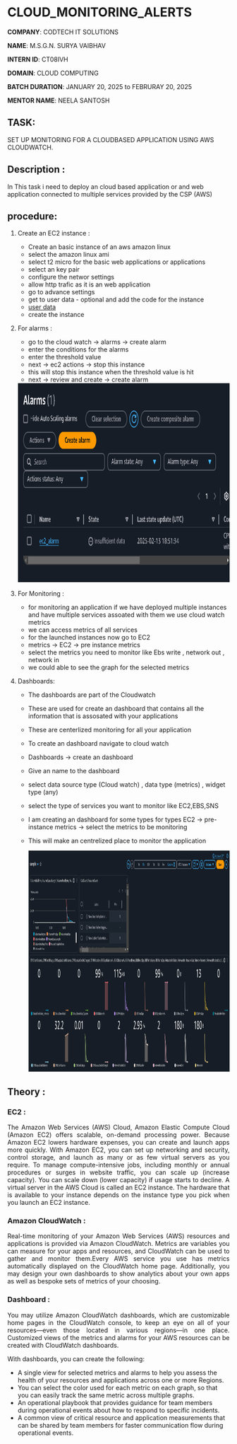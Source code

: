 # CLOUD_MONITORING_ALERTS

**COMPANY**: CODTECH IT SOLUTIONS 

**NAME**: M.S.G.N. SURYA VAIBHAV

**INTERN ID**: CT08IVH

**DOMAIN**: CLOUD COMPUTING

**BATCH DURATION**: JANUARY 20, 2025 to FEBRURAY 20, 2025

**MENTOR NAME**: NEELA SANTOSH

## TASK: 
SET UP MONITORING FOR A CLOUDBASED APPLICATION USING AWS
CLOUDWATCH.

## Description :
In This task i need to deploy an cloud based application or and web application connected to multiple services provided by the CSP (AWS)

## procedure:
1. Create an EC2 instance :
   - Create an basic instance of an aws amazon linux
   - select the amazon linux ami
   - select t2 micro for the basic web applications or applications
   - select an key pair
   - configure the networ settings
   - allow http trafic as it is an web application
   - go to advance settings
   - get to user data - optional and add the code for the instance
   - [user data](user_data)
   - create the instance
2. For alarms :
   - go to the cloud watch -> alarms -> create alarm
   - enter the conditions for the alarms
   - enter the threshold  value
   - next -> ec2 actions -> stop this instance
   - this will stop this instance when the threshold value is hit
   - next -> review and create -> create alarm
   
   <img src="Alarm.png" height="450" wdith="600" >
3. For Monitoring :
   - for monitoring an application if we have deployed multiple instances and have multiple services assoated with them we use cloud watch metrics
   - we can access metrics of all services
   - for the launched instances now go to EC2
   -  metrics -> EC2 -> pre instance metrics
   -  select the metrics you need to monitor like Ebs write , network out , network in
   -  we could able to see the graph for the selected metrics 
4. Dashboards:
   - The dashboards are part of the Cloudwatch
   - These are used for create an dashboard that contains all the information that is assosated with your applications
   - These are centerlized monitoring for all your application
   - To create an dashboard navigate to cloud watch
   - Dashboards -> create an dashboard
   - Give an name to the dashboard
   - select data source type (Cloud watch) , data type (metrics) , widget type (any)
   - select the type of services you want to monitor like EC2,EBS,SNS
   - I am creating an dashboard for some types for types EC2 -> pre-instance metrics -> select the metrics to be monitoring
   - This will make an centrelized place to monitor the application
  
   
     <img src="Dashboard.png" height="500" wdith="800" >
     
## Theory : 
### EC2 : 
<p align = "justify">
The Amazon Web Services (AWS) Cloud, Amazon Elastic Compute Cloud (Amazon EC2) offers scalable, on-demand processing power. Because Amazon EC2 lowers hardware expenses, you can create and launch apps more quickly. With Amazon EC2, you can set up networking and security, control storage, and launch as many or as few virtual servers as you require. To manage compute-intensive jobs, including monthly or annual procedures or surges in website traffic, you can scale up (increase capacity). You can scale down (lower capacity) if usage starts to decline. A virtual server in the AWS Cloud is called an EC2 instance. The hardware that is available to your instance depends on the instance type you pick when you launch an EC2 instance.
</p> 

### Amazon CloudWatch : 
<p align = "justify">
Real-time monitoring of your Amazon Web Services (AWS) resources and applications is provided via Amazon CloudWatch. Metrics are variables you can measure for your apps and resources, and CloudWatch can be used to gather and monitor them.Every AWS service you use has metrics automatically displayed on the CloudWatch home page. Additionally, you may design your own dashboards to show analytics about your own apps as well as bespoke sets of metrics of your choosing.
</p>

### Dashboard :
<p align = "justify">
You may utilize Amazon CloudWatch dashboards, which are customizable home pages in the CloudWatch console, to keep an eye on all of your resources—even those located in various regions—in one place. Customized views of the metrics and alarms for your AWS resources can be created with CloudWatch dashboards.
</p>

With dashboards, you can create the following:
- A single view for selected metrics and alarms to help you assess the health of your resources and applications across one or more Regions. 
- You can select the color used for each metric on each graph, so that you can easily track the same metric across multiple graphs.
- An operational playbook that provides guidance for team members during operational events about how to respond to specific incidents.
- A common view of critical resource and application measurements that can be shared by team members for faster communication flow during operational events.
